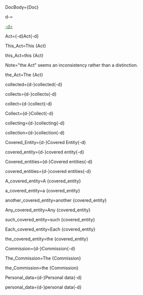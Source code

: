 DocBody=<!DOCTYPE html><html><title>{PageName}</title><style>ol {list-style-type: decimal;} ol ol {list-style-type: lower-alpha;} ol ol ol {list-style-type: decimal;} ol ol ol ol {list-style-type: upper-alpha;} ol ol ol ol ol {list-style-type: lower-roman;} ol ol ol ol ol ol {list-style-type: upper-roman;} ol ol ol ol ol ol ol {list-style-type: lower-alpha;}</style><body>{Doc}

d-=<a href="https://github.com/CommonAccord/Org/blob/master/Doc/{PageName}"><font color="green">

-d=</font></a>

Act={-d}Act{-d}

This_Act=This {Act}

this_Act=this {Act}

Note="the Act" seems an inconsistency rather than a distinction. 

the_Act=The {Act}

collected={d-}collected{-d}

collects={d-}collects{-d}

collect={d-}collect{-d}

Collect={d-}Collect{-d}

collecting={d-}collecting{-d}

collection={d-}collection{-d}

Covered_Entity={d-}Covered Entity{-d}

covered_entity={d-}covered entity{-d}
  
Covered_entities={d-}Covered entities{-d}

covered_entities={d-}covered entities{-d}

A_covered_entity=A {covered_entity}

a_covered_entity=a {covered_entity}

another_covered_entity=another {covered_entity}

Any_covered_entity=Any {covered_entity}

such_covered_entity=such {covered_entity}

Each_covered_entity=Each {covered_entity}

the_covered_entity=the {covered_entity}

Commission={d-}Commission{-d}

The_Commission=The {Commission}

the_Commission=the {Commission}

Personal_data={d-}Personal data{-d}

personal_data={d-}personal data{-d}